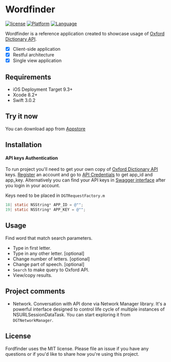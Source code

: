 # Wordfinder

[![license](https://img.shields.io/github/license/mashape/apistatus.svg)]()
[![Platform](https://img.shields.io/badge/platform-iOS-lightgrey.svg)]()
[![Language](https://img.shields.io/badge/language-swift%203%20%7C%20objc-green.svg)]()

Wordfinder is a reference application created to showcase usage of [Oxford Dictionary API](https://developer.oxforddictionaries.com).

- [x] Client-side application
- [x] Restful architecture
- [x] Single view application

## Requirements

- iOS Deployment Target 9.3+
- Xcode 8.2+
- Swift 3.0.2

## Try it now
You can download app from  [Appstore](https://itunes.apple.com/us/app/wordfinder-your-personal-crossword/id1199800362?ls=1&mt=8)

## Installation
#### API keys Authentication
To run project you'll need to get your own copy of [Oxford Dictionary API](https://developer.oxforddictionaries.com/documentation/getting_started) keys. 
[Register](https://developer.oxforddictionaries.com/?tag=#plans) an account and go to [API Credentials](https://developer.oxforddictionaries.com/admin/applications) to get app_id and app_key. Alternatively you can find your API keys in [Swagger interface](https://developer.oxforddictionaries.com/documentation) after you login in your account.

Keys need to be placed in `DGTRequestFactory.m`
```objective-c
18| static NSString* APP_ID = @"";
19| static NSString* APP_KEY = @"";
```

## Usage
Find word that match search parameters. 
- Type in first letter.
- Type in any other letter. [optional]
- Change number of letters. [optional]
- Change part of speech. [optional]
- `Search` to make query to Oxford API.
- View/copy results.

## Project comments
- Network. Conversation with API done via Network Manager library. It's a powerful interface designed to control life cycle of multiple instances of NSURLSessionDataTask. You can start exploring it from `DGTNetworkManager`.


## License

Fordfinder uses the MIT license. Please file an issue if you have any questions or if you'd like to share how you're using this project.
